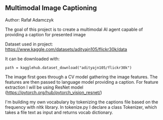## Multimodal Image Captioning
Author: Rafał Adamczyk

The goal of this project is to create a multimodal AI agent capable of providing a caption for presented image

Dataset used in project: https://www.kaggle.com/datasets/adityajn105/flickr30k/data

It can be downloaded with:
```
path = kagglehub.dataset_download("adityajn105/flickr30k")
```

The image first goes through a CV model gathering the image features. 
The features are then passed to language model providing a caption. 
For feature extraction I will be using ResNet model (https://pytorch.org/hub/pytorch_vision_resnet/)

I'm building my own vocabulary by tokenizing the captions file based on the frequency with nltk library. 
In tokenize.py I declare a class Tokenizer, which takes a file text as input and returns vocab dictionary.


